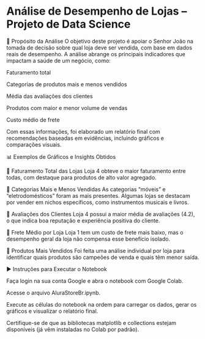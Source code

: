 # Análise de Desempenho de Lojas – Projeto de Data Science

🎯 Propósito da Análise
O objetivo deste projeto é apoiar o Senhor João na tomada de decisão sobre qual loja deve ser vendida, com base em dados reais de desempenho. A análise abrange os principais indicadores que impactam a saúde de um negócio, como:

Faturamento total

Categorias de produtos mais e menos vendidos

Média das avaliações dos clientes

Produtos com maior e menor volume de vendas

Custo médio de frete

Com essas informações, foi elaborado um relatório final com recomendações baseadas em evidências, incluindo gráficos e comparações visuais.


📊 Exemplos de Gráficos e Insights Obtidos

🔸 Faturamento Total das Lojas
Loja 4 obteve o maior faturamento entre todas, com destaque para produtos de alto valor agregado.

🔸 Categorias Mais e Menos Vendidas
As categorias “móveis” e “eletrodomésticos” foram as mais presentes. Algumas lojas se destacam por vender em nichos específicos, como instrumentos musicais e livros.

🔸 Avaliações dos Clientes
Loja 4 possui a maior média de avaliações (4.2), o que indica boa reputação e experiência positiva do cliente.

🔸 Frete Médio por Loja
Loja 1 tem um custo de frete mais baixo, mas o desempenho geral da loja não compensa esse benefício isolado.

🔸 Produtos Mais Vendidos
Foi feita uma análise individual por loja para identificar quais produtos são campeões de venda e quais têm menor saída.

▶️ Instruções para Executar o Notebook

Faça login na sua conta Google e abra o notebook com Google Colab.

Acesse o arquivo AluraStoreBr.ipynb.

Execute as células do notebook na ordem para carregar os dados, gerar os gráficos e visualizar o relatório final.

Certifique-se de que as bibliotecas matplotlib e collections estejam disponíveis (já vêm instaladas no Colab por padrão).


